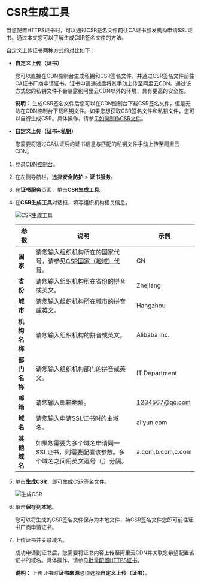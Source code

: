 # CSR生成工具

当您配置HTTPS证书时，可以通过CSR签名文件前往CA证书颁发机构申请SSL证书。通过本文您可以了解生成CSR签名文件的方法。

自定义上传证书两种方式的对比如下：

-   **自定义上传（证书）**

    您可以直接在CDN控制台生成私钥和CSR签名文件，并通过CSR签名文件前往CA证书厂商申请证书，证书申请通过后将其手动上传至阿里云CDN。通过该方式您的私钥文件不会暴露到阿里云CDN以外的环境，具有更高的安全性。

    **说明：** 生成CSR签名文件后您可以在CDN控制台下载CSR签名文件，但是无法在CDN控制台下载私钥文件。如果您想获取CSR签名文件和私钥文件，您可以自行生成CSR。具体操作，请参见[如何制作CSR文件](https://help.aliyun.com/knowledge_detail/42218.html)。

-   **自定义上传（证书+私钥）**

    您需要将通过CA认证后的证书信息与匹配的私钥文件手动上传至阿里云CDN。


1.  登录[CDN控制台](https://cdn.console.aliyun.com)。

2.  在左侧导航栏，选择**安全防护** \> **证书服务**。

3.  在**证书服务**页面，单击**CSR生成工具**。

4.  在**CSR生成工具**对话框，填写组织机构相关信息。

    ![CSR生成工具](https://static-aliyun-doc.oss-accelerate.aliyuncs.com/assets/img/zh-CN/9086148951/p76515.png)

    |参数|说明|示例|
    |--|--|--|
    |**国家**|请您输入组织机构所在的国家代号，请参见[CSR国家（地域）代号](/cn.zh-CN/服务管理/证书服务/CSR国家（地域）代号.md)。|CN|
    |**省份**|请您输入组织机构所在省份的拼音或英文。|Zhejiang|
    |**城市**|请您输入组织机构所在城市的拼音或英文。|Hangzhou|
    |**机构名称**|请您输入组织机构的拼音或英文。|Alibaba Inc.|
    |**部门名称**|请您输入组织机构部门的拼音或英文。|IT Department|
    |**邮箱**|请您输入邮箱地址。|1234567@qq.com|
    |**域名**|请您输入申请SSL证书时的主域名。|aliyun.com|
    |**其他域名**|如果您需要为多个域名申请同一SSL证书，则需要配置该参数。多个域名之间用英文逗号（,）分隔。|a.com,b.com,c.com|

5.  单击**生成CSR**，即可生成CSR签名文件。

    ![生成CSR](https://static-aliyun-doc.oss-accelerate.aliyuncs.com/assets/img/zh-CN/9086148951/p76516.png)

6.  单击**保存到本地**。

    您可以将生成的CSR签名文件保存为本地文件，持CSR签名文件您即可前往证书厂商申请证书。

7.  上传证书并关联域名。

    成功申请到证书后，您需要将证书内容上传至阿里云CDN并关联您希望配置该证书的域名。具体操作，请参见[批量配置HTTPS证书](/cn.zh-CN/服务管理/证书服务/批量配置HTTPS证书.md)。

    **说明：** 上传证书时**证书来源**必须选择**自定义上传（证书）**。


